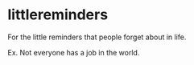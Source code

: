 # littlereminders

For the little reminders that people forget about in life. 

Ex. Not everyone has a job in the world. 

